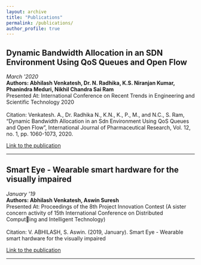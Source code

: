 ```yaml
---
layout: archive
title: "Publications"
permalink: /publications/
author_profile: true
---
```


<!-- {% if author.googlescholar %}
  You can also find my articles on <u><a href="{{author.googlescholar}}">my Google Scholar profile</a>.</u>
{% endif %}

{% include base_path %}

{% for post in site.publications reversed %}
  {% include archive-single.html %}
{% endfor %} -->

## Dynamic Bandwidth Allocation in an SDN Environment Using QoS Queues and Open Flow

_March '2020_
<br>
**Authors: Abhilash Venkatesh, Dr. N. Radhika, K.S. Niranjan Kumar, Phanindra Meduri, Nikhil Chandra Sai Ram**
<br>
Presented At: International Conference on Recent Trends in Engineering and Scientific Technology 2020
<br>
<br>
Citation: Venkatesh. A., Dr. Radhika N., K.N., K., P., M., and N.C., S. Ram, “Dynamic Bandwidth Allocation in an Sdn Environment Using QoS Queues and Open Flow”, International Journal of Pharmaceutical Research, Vol. 12, no. 1, pp. 1060-1073, 2020.

[Link to the publication](https://doi.org/10.31838/ijpr/2020.12.01.196)

<hr>

## Smart Eye - Wearable smart hardware for the visually impaired

_January '19_
<br>
**Authors: Abhilash Venkatesh, Aswin Suresh**
<br>
Presented At: Proceedings of the 8th Project Innovation Contest (A sister concern activity of 15th International Conference on Distributed Computing and Intelligent Technology)
<br>
<br>
Citation: V. ABHILASH, S. Aswin. (2019, January). Smart Eye - Wearable smart hardware for the visually impaired

[Link to the publication](http://abhilash-venkatesh.github.io/files/Smart_Eye.pdf)

<hr>
